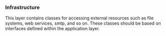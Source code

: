 ﻿### Infrastructure
This layer contains classes for accessing external resources such as file systems, web services, smtp, and so on. 
These classes should be based on interfaces defined within the application layer.
